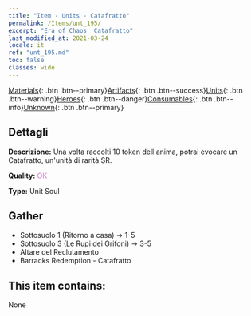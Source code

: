 ```yaml
---
title: "Item - Units - Catafratto"
permalink: /Items/unt_195/
excerpt: "Era of Chaos  Catafratto"
last_modified_at: 2021-03-24
locale: it
ref: "unt_195.md"
toc: false
classes: wide
---
```

 [Materials](/it/Items/){: .btn .btn--primary}[Artifacts](/it/Items/Artifacts/){: .btn .btn--success}[Units](/it/Items/Units/){: .btn .btn--warning}[Heroes](/it/Items/Heroes/){: .btn .btn--danger}[Consumables](/it/Items/Consumables/){: .btn .btn--info}[Unknown](/it/Items/Unknown/){: .btn .btn--primary}

## Dettagli
 **Descrizione:** Una volta raccolti 10 token dell'anima, potrai evocare un Catafratto, un'unità di rarità SR.

 **Quality:** <span style="color: #DA70D6">OK</span>

 **Type:** Unit Soul

## Gather

*    Sottosuolo 1 (Ritorno a casa) -> 1-5 
*    Sottosuolo 3 (Le Rupi dei Grifoni) -> 3-5 
*    Altare del Reclutamento 
*    Barracks Redemption - Catafratto 

## This item contains:

  None

